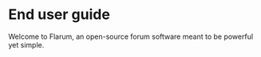 # End user guide

Welcome to Flarum, an open-source forum software meant to be powerful yet simple.

